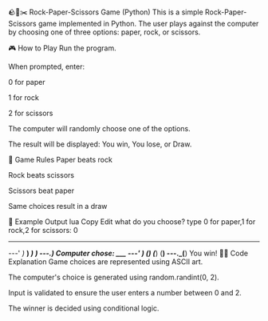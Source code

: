 🪨📄✂️ Rock-Paper-Scissors Game (Python)
This is a simple Rock-Paper-Scissors game implemented in Python. The user plays against the computer by choosing one of three options: paper, rock, or scissors.

🎮 How to Play
Run the program.

When prompted, enter:

0 for paper

1 for rock

2 for scissors

The computer will randomly choose one of the options.

The result will be displayed: You win, You lose, or Draw.

🧠 Game Rules
Paper beats rock

Rock beats scissors

Scissors beat paper

Same choices result in a draw

🧾 Example Output
lua
Copy
Edit
what do you choose? type 0 for paper,1 for rock,2 for scissors: 0
   ___
---'   _)_
          __)
          ___)
         ___)
---.____)
Computer chose:
    ___
---'   __)
      (___)
      (___)
      (__)
---._(__)
You win!
🧑‍💻 Code Explanation
Game choices are represented using ASCII art.

The computer's choice is generated using random.randint(0, 2).

Input is validated to ensure the user enters a number between 0 and 2.

The winner is decided using conditional logic.
